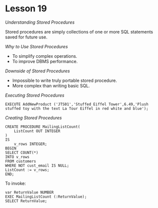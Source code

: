 # Lesson 19

*Understanding Stored Procedures*

Stored procedures are simply collections of one or more SQL statements saved for future use.

*Why to Use Stored Procedures*

- To simplify complex operations.
- To improve DBMS performance.

*Downside of Stored Procedures*

- Impossible to write truly portable stored procedure.
- More complex than writing basic SQL.

*Executing Stored Procedures*

```
EXECUTE AddNewProduct ('JTS01','Stuffed Eiffel Tower',6.49,'Plush stuffed toy with the text La Tour Eiffel in red white and blue');
```

*Creating Stored Procedures*

```
CREATE PROCEDURE MailingListCount(
    ListCount OUT INTEGER
)
IS
    v_rows INTEGER;
BEGIN
SELECT COUNT(*)
INTO v_rows
FROM customers
WHERE NOT cust_email IS NULL;
ListCount := v_rows;
END;
```

To invoke:

```
var ReturnValue NUMBER
EXEC MailingListCount (:ReturnValue);
SELECT ReturnValue;
```
